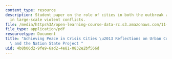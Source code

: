 ```yaml
---
content_type: resource
description: Student paper on the role of cities in both the outbreak and the appeasement
  in large-scale violent conflicts.
file: /media/https%3A/open-learning-course-data-rc.s3.amazonaws.com/11-949-cities-in-conflict-theory-and-practice-fall-2003/4b8b06d29fe96ad24e810832e2bf566d_esser_paper.pdf
file_type: application/pdf
resourcetype: Document
title: "Achieving Peace in Crisis Cities \u2013 Reflections on Urban Conflict Transformation\
  \ and the Nation State Project "
uid: 4b8b06d2-9fe9-6ad2-4e81-0832e2bf566d
---
```

